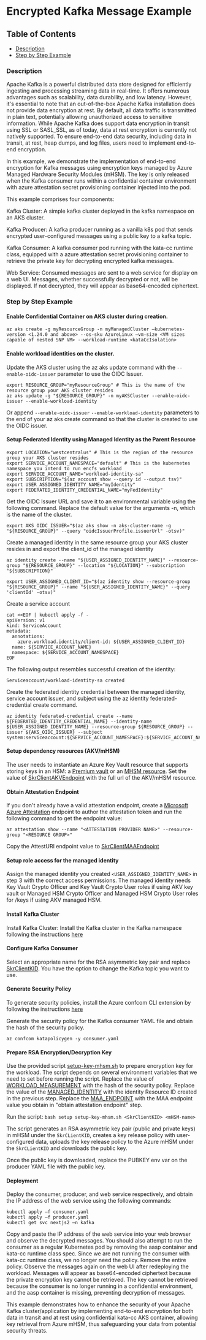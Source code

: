 # Encrypted Kafka Message Example 

## Table of Contents
- [Description](#description)
- [Step by Step Example](#step-by-step-example)

### Description

Apache Kafka is a powerful distributed data store designed for efficiently ingesting and processing streaming data in real-time. It offers numerous advantages such as scalability, data durability, and low latency. However, it's essential to note that an out-of-the-box Apache Kafka installation does not provide data encryption at rest. By default, all data traffic is transmitted in plain text, potentially allowing unauthorized access to sensitive information. While Apache Kafka does support data encryption in transit using SSL or SASL_SSL, as of today, data at rest encryption is currently not natively supported. To ensure end-to-end data security, including data in transit, at rest, heap dumps, and log files, users need to implement end-to-end encryption. 

In this example, we demonstrate the implementation of end-to-end encryption for Kafka messages using encryption keys managed by Azure Managed Hardware Security Modules (mHSM). The key is only released when the Kafka consumer runs within a confidential container environment with azure attestation secret provisioning container injected into the pod.

This example comprises four components: 

Kafka Cluster: A simple kafka cluster deployed in the kafka namespace on an AKS cluster. 

Kafka Producer: A kafka producer running as a vanilla k8s pod that sends encrypted user-configured messages using a public key to a kafka topic. 

Kafka Consumer: A kafka consumer pod running with the kata-cc runtime class, equipped with a azure attestation secret provisioning container to retrieve the private key for decrypting encrypted kafka messages. 

Web Service: Consumed messages are sent to a web service for display on a web UI. Messages, whether successfully decrypted or not, will be displayed. If not decrypted, they will appear as base64-encoded ciphertext.  

### Step by Step Example 

#### Enable Confidential Container on AKS cluster during creation.  

```
az aks create -g myResourceGroup -n myManagedCluster –kubernetes-version <1.24.0 and above> --os-sku AzureLinux –vm-size <VM sizes capable of nested SNP VM> --workload-runtime <kataCcIsolation> 
```

#### Enable workload identities on the cluster.  

Update the AKS cluster using the az aks update command with the `--enable-oidc-issuer` parameter to use the OIDC Issuer.

```
export RESOURCE_GROUP="myResourceGroup" # This is the name of the resource group your AKS cluster resides 
az aks update -g "${RESOURCE_GROUP}" -n myAKSCluster --enable-oidc-issuer --enable-workload-identity
```

Or append `--enable-oidc-issuer` `--enable-workload-identity` parameters to the end of your az aks create command so that the cluster is created to use the OIDC issuer. 

#### Setup Federated Identity using Managed Identity as the Parent Resource 

```
export LOCATION="westcentralus" # This is the region of the resource group your AKS cluster resides 
export SERVICE_ACCOUNT_NAMESPACE="default" # This is the kubernetes namespace you intend to run encfs workload
export SERVICE_ACCOUNT_NAME="workload-identity-sa" 
export SUBSCRIPTION="$(az account show --query id --output tsv)"
export USER_ASSIGNED_IDENTITY_NAME="myIdentity" 
export FEDERATED_IDENTITY_CREDENTIAL_NAME="myFedIdentity" 
```

Get the OIDC Issuer URL and save it to an environmental variable using the following command. 
Replace the default value for the arguments -n, which is the name of the cluster.

```
export AKS_OIDC_ISSUER="$(az aks show -n aks-cluster-name -g "${RESOURCE_GROUP}" --query "oidcIssuerProfile.issuerUrl" -otsv)"
```

Create a managed identity in the same resource group your AKS cluster resides in and export the client_id of the managed identity

```
az identity create --name "${USER_ASSIGNED_IDENTITY_NAME}" --resource-group "${RESOURCE_GROUP}" --location "${LOCATION}" --subscription "${SUBSCRIPTION}"

export USER_ASSIGNED_CLIENT_ID="$(az identity show --resource-group "${RESOURCE_GROUP}" --name "${USER_ASSIGNED_IDENTITY_NAME}" --query 'clientId' -otsv)"
```

Create a service account

```
cat <<EOF | kubectl apply -f -
apiVersion: v1
kind: ServiceAccount
metadata:
  annotations:
    azure.workload.identity/client-id: ${USER_ASSIGNED_CLIENT_ID}
  name: ${SERVICE_ACCOUNT_NAME}
  namespace: ${SERVICE_ACCOUNT_NAMESPACE}
EOF
```

The following output resembles successful creation of the identity:

```
Serviceaccount/workload-identity-sa created
```

Create the federated identity credential between the managed identity, service account issuer, and subject using the az identity federated-credential create command.

```
az identity federated-credential create --name ${FEDERATED_IDENTITY_CREDENTIAL_NAME} --identity-name ${USER_ASSIGNED_IDENTITY_NAME} --resource-group ${RESOURCE_GROUP} --issuer ${AKS_OIDC_ISSUER} --subject system:serviceaccount:${SERVICE_ACCOUNT_NAMESPACE}:${SERVICE_ACCOUNT_NAME}
```

#### Setup dependency resources (AKV/mHSM)

The user needs to instantiate an Azure Key Vault resource that supports storing keys in an HSM: a [Premium vault](https://learn.microsoft.com/en-us/azure/key-vault/general/overview) or an [MHSM resource](https://docs.microsoft.com/en-us/azure/key-vault/managed-hsm/overview). Set the value of [SkrClientAKVEndpoint](consumer.yaml#L38) with the full url of the AKV/mHSM resource. 

#### Obtain Attestation Endpoint 

If you don't already have a valid attestation endpoint, create a [Microsoft Azure Attestation](https://learn.microsoft.com/en-us/azure/attestation/overview) endpoint to author the attestation token and run the following command to get the endpoint value:

```
az attestation show --name "<ATTESTATION PROVIDER NAME>" --resource-group "<RESOURCE GROUP>"
```

Copy the AttestURI endpoint value to [SkrClientMAAEndpoint](consumer.yaml#L36) 

#### Setup role access for the managed identity 

Assign the managed identity you created `<USER_ASSIGNED_IDENTITY_NAME>` in step 3 with the correct access permissions. The managed identity needs Key Vault Crypto Officer and Key Vault Crypto User roles if using AKV key vault or Managed HSM Crypto Officer and Managed HSM Crypto User roles for /keys if using AKV managed HSM.

#### Install Kafka Cluster 

Install Kafka Cluster: Install the Kafka cluster in the Kafka namespace following the instructions [here](https://strimzi.io/quickstarts/)

#### Configure Kafka Consumer

Select an appropriate name for the RSA asymmetric key pair and replace [SkrClientKID](consumer.yaml#L34). You have the option to change the Kafka topic you want to use. 

#### Generate Security Policy 

To generate security policies, install the Azure confcom CLI extension by following the instructions [here](https://github.com/Azure/azure-cli-extensions/blob/main/src/confcom/README.md)

Generate the security policy for the Kafka consumer YAML file and obtain the hash of the security policy. 

```
az confcom katapolicygen -y consumer.yaml
```

#### Prepare RSA Encryption/Decryption Key

Use the provided script [setup-key-mhsm.sh](setup-key-mhsm.sh) to prepare encryption key for the workload. 
The script depends on several environment variables that we need to set before running the script. 
Replace the value of [WORKLOAD_MEASUREMENT](setup-key-mhsm.sh#L23) with the hash of the security policy. 
Replace the value of the [MANAGED_IDENTITY](setup-key-mhsm.sh#L22) with the identity Resource ID created in the previous step. 
Replace the [MAA_ENDPOINT](setup-key-mhsm.sh#L21) with the MAA endpoint value you obtain in "obtain attestation endpoint" step. 

Run the script: ```bash setup setup-key-mhsm.sh <SkrClientKID> <mHSM-name>``` 

The script generates an RSA asymmetric key pair (public and private keys) in mHSM under the `SkrCLientKID`, creates a key release policy with user-configured data, uploads the key release policy to the Azure mHSM under the `SkrCLientKID` and downloads the public key.  

Once the public key is downloaded, replace the PUBKEY env var on the producer YAML file with the public key.  

#### Deployment

Deploy the consumer, producer, and web service respectively, and obtain the IP address of the web service using the following commands: 

```
kubectl apply –f consumer.yaml  
kubectl apply –f producer.yaml  
kubectl get svc nextjs2 –n kafka 
```

Copy and paste the IP address of the web service into your web browser and observe the decrypted messages. You should also attempt to run the consumer as a regular Kubernetes pod by removing the aasp container and kata-cc runtime class spec. Since we are not running the consumer with kata-cc runtime class, we no longer need the policy. Remove the entire policy. Observe the messages again on the web UI after redeploying the workload. Messages will appear as base64-encoded ciphertext because the private encryption key cannot be retrieved. The key cannot be retrieved because the consumer is no longer running in a confidential environment, and the aasp container is missing, preventing decryption of messages. 

 

This example demonstrates how to enhance the security of your Apache Kafka cluster/application by implementing end-to-end encryption for both data in transit and at rest using confidential kata-cc AKS container, allowing key retrieval from Azure mHSM, thus safeguarding your data from potential security threats. 